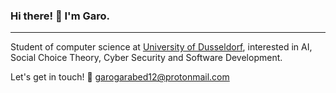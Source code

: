 ### Hi there! 👋 I'm Garo.

<hr>

Student of computer science at [University of Dusseldorf](https://www.uni-duesseldorf.de/home/startseite.html), interested in AI, Social Choice Theory, Cyber Security and Software Development.


<!-- [![Top Langs](https://github-readme-stats.vercel.app/api/top-langs/?username=garogarabed12)](https://github.com/anuraghazra/github-readme-stats) -->


Let's get in touch! :e-mail: <garogarabed12@protonmail.com>
